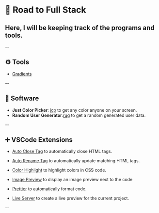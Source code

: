 # 🚀 Road to Full Stack

## Here, I will be keeping track of the programs and tools.

--

## ⚙️ Tools

- [Gradients](https://uigradients.com/)

--

## 💾 Software

- **Just Color Picker**: [jcp](https://just-color-picker.en.download.it/) to get any color anyone on your screen.
- **Random User Generator**:[rug](https://randomuser.me/) to get a random generated user data.

--

## ➕ VSCode Extensions

- [Auto Close Tag](https://marketplace.visualstudio.com/items?itemName=formulahendry.auto-close-tag) to automatically close HTML tags.

- [Auto Rename Tag](https://marketplace.visualstudio.com/items?itemName=formulahendry.auto-rename-tag) to automatically update matching HTML tags.

- [Color Highlight](https://marketplace.visualstudio.com/items?itemName=naumovs.color-highlight) to highlight colors in CSS code.

- [Image Preview](https://marketplace.visualstudio.com/items?itemName=kisstkondoros.vscode-gutter-preview) to display an image preview next to the code

- [Prettier](https://marketplace.visualstudio.com/items?itemName=esbenp.prettier-vscode) to automatically format code.

- [Live Server](https://marketplace.visualstudio.com/items?itemName=ritwickdey.LiveServer) to create a live preview for the current project.

--

